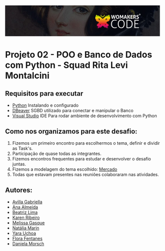![unnamed](img/logo.jpg)

# Projeto 02 - POO e Banco de Dados com Python - Squad Rita Levi Montalcini

## Requisitos para executar

-   [Python](https://www.python.org/downloads/) Instalando e configurado
-   [DBeaver](https://dbeaver.io/) SGBD utilizado para conectar e manipular o Banco
-   [Visual Studio](https://code.visualstudio.com/download) IDE Para rodar ambiente de desenvolvimento com Python
   

  
## Como nos organizamos para este desafio:

1. Fizemos um primeiro encontro para escolhermos o tema, definir e dividir as Task's.
2. Participação de quase todas as integrantes.
3. Fizemos encontros frequentes para estudar e desenvolver o desafio juntas.
4. Fizemos a modelagem do tema escolhido: [Mercado](modelagem.md)
5. Todas que estavam presentes nas reuniões colaboraram nas atividades.

   
## Autores:

-    [Avilla Gabriella](https://github.com/avillagabriella)
-    [Ana Almeida](https://github.com/Ana-Almeida110)
-    [Beatriz Lima](https://github.com/beadlim)
-    [Karen Ribeiro](https://github.com/karenribeiro7)
-    [Melissa Gasque](https://github.com/MelissaGasque)
-    [Natália Marin](https://github.com/NaHaze)
-    [Yara Uchoa](https://github.com/YaraDanieleUchoa)
-    [Flora Fentanes](https://github.com/Florafb)
-    [Daniela Morsch](https://github.com/DaniMorsch)

